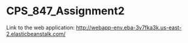 # CPS_847_Assignment2

Link to the web application: http://webapp-env.eba-3v7fka3k.us-east-2.elasticbeanstalk.com/ 
